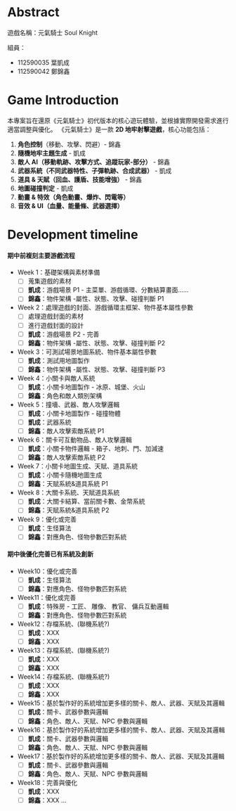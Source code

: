# Abstract

遊戲名稱：元氣騎士 Soul Knight

組員：

- 112590035 葉凱成
- 112590042 鄭錦鑫

# Game Introduction

本專案旨在還原《元氣騎士》初代版本的核心遊玩體驗，並根據實際開發需求進行適當調整與優化。
《元氣騎士》是一款 **2D 地牢射擊遊戲**，核心功能包括：

1. **角色控制**（移動、攻擊、閃避）- 錦鑫
2. **隨機地牢主題生成** - 凱成
3. **敵人 AI（移動軌跡、攻擊方式、追蹤玩家-部分）** - 錦鑫
4. **武器系統（不同武器特性、子彈軌跡、合成武器）** - 凱成
5. **道具 & 天賦（回血、護盾、技能增強）** - 錦鑫
6. **地圖碰撞判定** - 凱成
7. **動畫 & 特效（角色動畫、爆炸、閃電等）**
8. **音效 & UI（血量、能量條、武器選擇）**

# Development timeline

#### **期中前複刻主要游戲流程**

- Week 1：基礎架構與素材準備
  - [ ] 蒐集遊戲的素材
  - [ ] **凱成**：游戲場景 P1 - 主菜單、游戲循環、分數結算畫面……
  - [ ] **錦鑫**：物件架構 -屬性、狀態、攻擊、碰撞判斷 P1
- Week 2：處理遊戲的封面、游戲循環主框架、物件基本屬性參數
  - [ ] 處理遊戲封面的素材
  - [ ] 進行遊戲封面的設計
  - [ ] **凱成**：游戲場景 P2 - 完善
  - [ ] **錦鑫**：物件架構 -屬性、狀態、攻擊、碰撞判斷 P2
- Week 3：可測試場景地圖系統、物件基本屬性參數
  - [ ] **凱成**：測試用地圖製作
  - [ ] **錦鑫**：物件架構 -屬性、狀態、攻擊、碰撞判斷 P3
- Week 4：小關卡與敵人系統
  - [ ] **凱成**：小關卡地圖製作 - 冰原、城堡、火山
  - [ ] **錦鑫**：角色和敵人類別架構
- Week 5：撞墻、武器、敵人攻擊邏輯
  - [ ] **凱成**：小關卡地圖製作 - 碰撞物體
  - [ ] **凱成**：武器系統
  - [ ] **錦鑫**：敵人攻擊索敵系統 P1
- Week 6：關卡可互動物品、敵人攻擊邏輯
  - [ ] **凱成**：小關卡物件邏輯 - 箱子、地刺、門、加減速
  - [ ] **錦鑫**：敵人攻擊索敵系統 P2
- Week 7：小關卡地圖生成、天賦、道具系統
  - [ ] **凱成**：小關卡隨機地圖生成
  - [ ] **錦鑫**：天賦系統&道具系統 P1
- Week 8：大關卡系統、天賦道具系統
  - [ ] **凱成**：大關卡結算、當前關卡數、金幣系統
  - [ ] **錦鑫**：天賦系統&道具系統 P2
- Week 9：優化或完善
  - [ ] **凱成**：生怪算法
  - [ ] **錦鑫**：對應角色、怪物參數匹對系統

#### **期中後優化完善已有系統及創新**

- Week10：優化或完善
  - [ ] **凱成**：生怪算法
  - [ ] **錦鑫**：對應角色、怪物參數匹對系統
- Week11：優化或完善
  - [ ] **凱成**：特殊房 - 工匠、 雕像、 教官、 傭兵互動邏輯
  - [ ] **錦鑫**：對應角色、怪物參數匹對系統
- Week12：存檔系統、(聯機系統?)
  - [ ] **凱成**：XXX
  - [ ] **錦鑫**：XXX
- Week13：存檔系統、(聯機系統?)
  - [ ] **凱成**：XXX
  - [ ] **錦鑫**：XXX
- Week14：存檔系統、(聯機系統?)
  - [ ] **凱成**：XXX
  - [ ] **錦鑫**：XXX
- Week15：基於製作好的系統增加更多樣的關卡、敵人、武器、天賦及其邏輯
  - [ ] **凱成**：關卡、武器參數與邏輯
  - [ ] **錦鑫**：角色、敵人、天賦、NPC 參數與邏輯
- Week16：基於製作好的系統增加更多樣的關卡、敵人、武器、天賦及其邏輯
  - [ ] **凱成**：關卡、武器參數與邏輯
  - [ ] **錦鑫**：角色、敵人、天賦、NPC 參數與邏輯
- Week17：基於製作好的系統增加更多樣的關卡、敵人、武器、天賦及其邏輯
  - [ ] **凱成**：關卡、武器參數與邏輯
  - [ ] **錦鑫**：角色、敵人、天賦、NPC 參數與邏輯
- Week18：完善與優化
  - [ ] **凱成**：XXX
  - [ ] **錦鑫**：XXX
        ...

